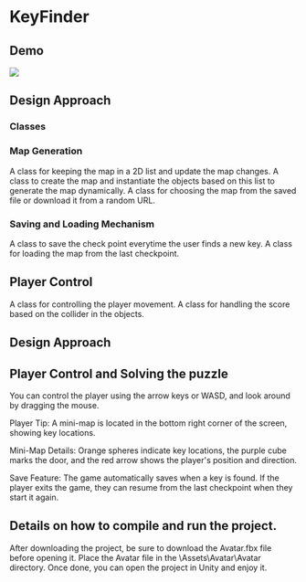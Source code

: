 # KeyFinder

 ## Demo
![](https://github.com/Alishahidi1997/KeyFinder/blob/main/Assets/Demo.gif)

## Design Approach
### Classes
### Map Generation
A class for keeping the map in a 2D list and update the map changes. 
A class to create the map and instantiate the objects based on this list to generate the map dynamically.
A class for choosing the map from the saved file or download it from a random URL. 

### Saving and Loading Mechanism
A class to save the check point everytime the user finds a new key.
A class for loading the map from the last checkpoint. 

## Player Control
A class for controlling the player movement. 
A class for handling the score based on the collider in the objects. 


## Design Approach

## Player Control and Solving the puzzle
You can control the player using the arrow keys or WASD, and look around by dragging the mouse.

Player Tip: A mini-map is located in the bottom right corner of the screen, showing key locations.

Mini-Map Details: Orange spheres indicate key locations, the purple cube marks the door, and the red arrow shows the player's position and direction.

Save Feature: The game automatically saves when a key is found. If the player exits the game, they can resume from the last checkpoint when they start it again.

## Details on how to compile and run the project.
After downloading the project, be sure to download the Avatar.fbx file before opening it. Place the Avatar file in the \Assets\Avatar\Avatar directory. Once done, you can open the project in Unity and enjoy it.
